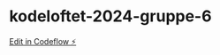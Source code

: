 # kodeloftet-2024-gruppe-6

[Edit in Codeflow ⚡️](https://stackblitz.com/~/github.com/LarsGJobloop/kodeloftet-2024-gruppe-6)